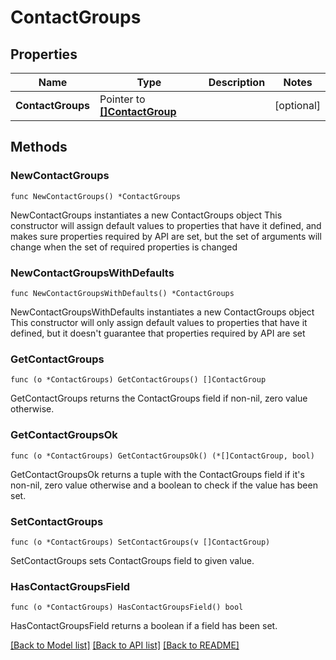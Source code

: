 # ContactGroups

## Properties

Name | Type | Description | Notes
------------ | ------------- | ------------- | -------------
**ContactGroups** | Pointer to [**[]ContactGroup**](ContactGroup.md) |  | [optional] 

## Methods

### NewContactGroups

`func NewContactGroups() *ContactGroups`

NewContactGroups instantiates a new ContactGroups object
This constructor will assign default values to properties that have it defined,
and makes sure properties required by API are set, but the set of arguments
will change when the set of required properties is changed

### NewContactGroupsWithDefaults

`func NewContactGroupsWithDefaults() *ContactGroups`

NewContactGroupsWithDefaults instantiates a new ContactGroups object
This constructor will only assign default values to properties that have it defined,
but it doesn't guarantee that properties required by API are set

### GetContactGroups

`func (o *ContactGroups) GetContactGroups() []ContactGroup`

GetContactGroups returns the ContactGroups field if non-nil, zero value otherwise.

### GetContactGroupsOk

`func (o *ContactGroups) GetContactGroupsOk() (*[]ContactGroup, bool)`

GetContactGroupsOk returns a tuple with the ContactGroups field if it's non-nil, zero value otherwise
and a boolean to check if the value has been set.

### SetContactGroups

`func (o *ContactGroups) SetContactGroups(v []ContactGroup)`

SetContactGroups sets ContactGroups field to given value.

### HasContactGroupsField

`func (o *ContactGroups) HasContactGroupsField() bool`

HasContactGroupsField returns a boolean if a field has been set.


[[Back to Model list]](../README.md#documentation-for-models) [[Back to API list]](../README.md#documentation-for-api-endpoints) [[Back to README]](../README.md)


